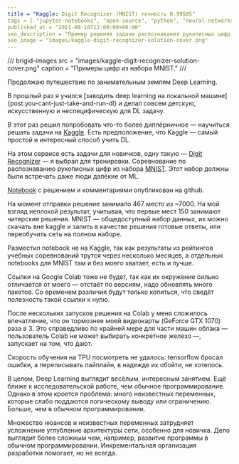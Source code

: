 ```yaml
---
title = "Kaggle: Digit Recognizer (MNIST) точность 0.99585"
tags = [ "jupyter-notebooks", "open-source", "python", "neural-networks", "education", "practice",]
published_at = "2021-08-10T12:00:00+00:00"
seo_description = "Пример решения задачи распознавания рукописных цифр из набора MNIST на Kaggle."
seo_image = "images/kaggle-digit-recognizer-solution-cover.png"
---
```


/// brigid-images
src = "images/kaggle-digit-recognizer-solution-cover.png"
caption = "Примеры цифр из набора MNIST."
///

Продолжаю путешествие по занимательным землям Deep Learning.

В прошлый раз я учился [заводить deep learning на локальной машине]{post:you-cant-just-take-and-run-dl} и делал совсем детскую, искусственную и неспецифическую для DL задачу.

В этот раз решил попробовать что-то более диплёрничное — научиться решать задачи на [Kaggle](https://www.kaggle.com/). Есть предположение, что Kaggle — самый простой и интересный способ учить DL.

На этом сервисе есть задачи для новичков, одну такую — [Digit Recognizer](https://www.kaggle.com/c/digit-recognizer) — я выбрал для тренировки. Соревнование по распознаванию рукописных цифр из набора [MNIST](https://en.wikipedia.org/wiki/MNIST_database). Этот набор должны были встречать даже люди далёкие от ML.

[Notebook](https://github.com/Tiendil/public-jupyter-notebooks/blob/main/kaggle-digit-recognizer/notebook.ipynb) с решением и комментариями опубликован на github.

На момент отправки решение занимало 467 место из ~7000. На мой взгляд неплохой результат, учитывая, что первые мест 150 занимают читерские решения. MNIST — общедоступный набор данных, их можно скачать вне kaggle и залить в качестве решения готовые ответы, или переобучить сеть на полном наборе.

<!-- more -->

Разместил notebook не на Kaggle, так как результаты из рейтингов учебных соревнований трутся через несколько месяцев, а отдельных notebooks для MNIST там и без моего хватает, есть и лучше.

Ссылки на Google Colab тоже не будет, так как их окружение сильно отличается от моего — отстаёт по версиям, надо обновлять много пакетов. Со временем различия будут только копиться, что сведёт полезность такой ссылки к нулю.

После нескольких запусков решения на Colab у меня сложилось впечатление, что он тормознее моей видеокарты (GeForce GTX 1070) раза в 3. Это справедливо по крайней мере для части машин облака — пользователь Colab не может выбирать конкретное железо —, запускает на том, что дают.

Скорость обучения на TPU посмотреть не удалось: tensorflow бросал ошибки, а переписывать пайплайн, в надежде их обойти, не хотелось.

В целом, Deep Learning выглядит весёлым, интересным занятием. Ещё ближе к исследовательской работе, чем обычное программирование. Однако в этом кроется проблема: много неизвестных переменных, которые слабо поддаются логическому выводу или ограничению. Больше, чем в обычном программировании.

Множество нюансов и неизвестных переменных затрудняет усложнение углубление архитектуры сети, особенно для новичка. Дело выглядит более сложным чем, например, развитие программы в обычном программировании. Инкрементальная организация разработки помогает, но не всегда.

